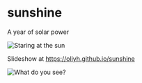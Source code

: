 # sunshine

A year of solar power

![Staring at the sun](https://www.praguereporter.com/wp-content/uploads/2007/04/sunshine-movie-review.jpg)

Slideshow at https://oliyh.github.io/sunshine

![What do you see?](https://abload.de/img/img_388632jrz.jpg)
